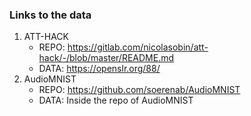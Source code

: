 ### Links to the data

1. ATT-HACK
   - REPO: https://gitlab.com/nicolasobin/att-hack/-/blob/master/README.md
   - DATA: https://openslr.org/88/
2. AudioMNIST
   - REPO: https://github.com/soerenab/AudioMNIST
   - DATA: Inside the repo of AudioMNIST
